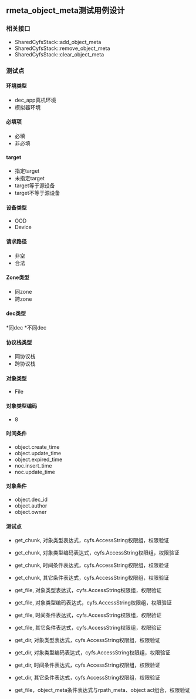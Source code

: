 
## rmeta_object_meta测试用例设计

### 相关接口
* SharedCyfsStack::add_object_meta
* SharedCyfsStack::remove_object_meta
* SharedCyfsStack::clear_object_meta

### 测试点
#### 环境类型
* dec_app真机环境
* 模拟器环境

#### 必填项
* 必填
* 非必填

#### target
* 指定target
* 未指定target
* target等于源设备
* target不等于源设备

#### 设备类型
* OOD
* Device

#### 请求路径
* 非空
* 合法

#### Zone类型
* 同zone
* 跨zone

#### dec类型
*同dec
*不同dec

#### 协议栈类型
* 同协议栈
* 跨协议栈

#### 对象类型
* File

#### 对象类型编码
* 8

#### 时间条件
* object.create_time
* object.update_time
* object.expired_time
* noc.insert_time
* noc.update_time

#### 对象条件
* object.dec_id
* object.author
* object.owner



#### 测试点
  
* get_chunk, 对象类型表达式，cyfs.AccessString权限组，权限验证
* get_chunk, 对象类型编码表达式，cyfs.AccessString权限组，权限验证
* get_chunk, 时间条件表达式，cyfs.AccessString权限组，权限验证
* get_chunk, 其它条件表达式，cyfs.AccessString权限组，权限验证

* get_file, 对象类型表达式，cyfs.AccessString权限组，权限验证
* get_file, 对象类型编码表达式，cyfs.AccessString权限组，权限验证
* get_file, 时间条件表达式，cyfs.AccessString权限组，权限验证
* get_file, 其它条件表达式，cyfs.AccessString权限组，权限验证

* get_dir, 对象类型表达式，cyfs.AccessString权限组，权限验证
* get_dir, 对象类型编码表达式，cyfs.AccessString权限组，权限验证
* get_dir, 时间条件表达式，cyfs.AccessString权限组，权限验证
* get_dir, 其它条件表达式，cyfs.AccessString权限组，权限验证

* get_file，object_meta条件表达式与rpath_meta、object acl组合，权限验证



